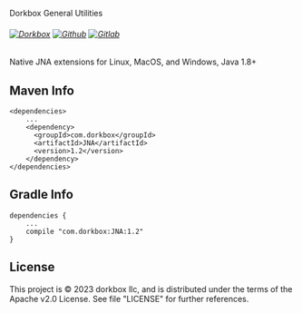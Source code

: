 Dorkbox General Utilities

###### [![Dorkbox](https://badge.dorkbox.com/dorkbox.svg "Dorkbox")](https://git.dorkbox.com/dorkbox/JNA) [![Github](https://badge.dorkbox.com/github.svg "Github")](https://github.com/dorkbox/JNA) [![Gitlab](https://badge.dorkbox.com/gitlab.svg "Gitlab")](https://gitlab.com/dorkbox/JNA)

Native JNA extensions for Linux, MacOS, and Windows, Java 1.8+

Maven Info
---------
````
<dependencies>
    ...
    <dependency>
      <groupId>com.dorkbox</groupId>
      <artifactId>JNA</artifactId>
      <version>1.2</version>
    </dependency>
</dependencies>
````

Gradle Info
---------
````
dependencies {
    ...
    compile "com.dorkbox:JNA:1.2"
}
````


License
---------
This project is © 2023 dorkbox llc, and is distributed under the terms of the Apache v2.0 License. See file "LICENSE" for further references.
